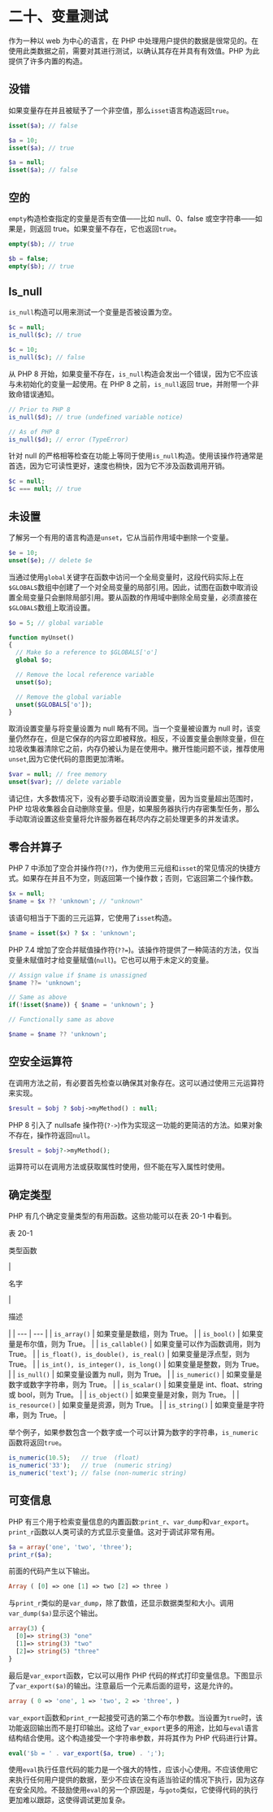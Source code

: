 # 二十、变量测试

作为一种以 web 为中心的语言，在 PHP 中处理用户提供的数据是很常见的。在使用此类数据之前，需要对其进行测试，以确认其存在并具有有效值。PHP 为此提供了许多内置的构造。

## 没错

如果变量存在并且被赋予了一个非空值，那么`isset`语言构造返回`true`。

```php
isset($a); // false

$a = 10;
isset($a); // true

$a = null;
isset($a); // false

```

## 空的

`empty`构造检查指定的变量是否有空值——比如 null、0、false 或空字符串——如果是，则返回 true。如果变量不存在，它也返回`true`。

```php
empty($b); // true

$b = false;
empty($b); // true

```

## Is_null

`is_null`构造可以用来测试一个变量是否被设置为空。

```php
$c = null;
is_null($c); // true

$c = 10;
is_null($c); // false

```

从 PHP 8 开始，如果变量不存在，`is_null`构造会发出一个错误，因为它不应该与未初始化的变量一起使用。在 PHP 8 之前，`is_null`返回 true，并附带一个非致命错误通知。

```php
// Prior to PHP 8
is_null($d); // true (undefined variable notice)

// As of PHP 8
is_null($d); // error (TypeError)

```

针对 null 的严格相等检查在功能上等同于使用`is_null`构造。使用该操作符通常是首选，因为它可读性更好，速度也稍快，因为它不涉及函数调用开销。

```php
$c = null;
$c === null; // true

```

## 未设置

了解另一个有用的语言构造是`unset`，它从当前作用域中删除一个变量。

```php
$e = 10;
unset($e); // delete $e

```

当通过使用`global`关键字在函数中访问一个全局变量时，这段代码实际上在`$GLOBALS`数组中创建了一个对全局变量的局部引用。因此，试图在函数中取消设置全局变量只会删除局部引用。要从函数的作用域中删除全局变量，必须直接在`$GLOBALS`数组上取消设置。

```php
$o = 5; // global variable

function myUnset()
{
  // Make $o a reference to $GLOBALS['o']
  global $o;

  // Remove the local reference variable
  unset($o);

  // Remove the global variable
  unset($GLOBALS['o']);
}

```

取消设置变量与将变量设置为 null 略有不同。当一个变量被设置为 null 时，该变量仍然存在，但是它保存的内容立即被释放。相反，不设置变量会删除变量，但在垃圾收集器清除它之前，内存仍被认为是在使用中。撇开性能问题不谈，推荐使用`unset`,因为它使代码的意图更加清晰。

```php
$var = null; // free memory
unset($var); // delete variable

```

请记住，大多数情况下，没有必要手动取消设置变量，因为当变量超出范围时，PHP 垃圾收集器会自动删除变量。但是，如果服务器执行内存密集型任务，那么手动取消设置这些变量将允许服务器在耗尽内存之前处理更多的并发请求。

## 零合并算子

PHP 7 中添加了空合并操作符(`??`)，作为使用三元组和`isset`的常见情况的快捷方式。如果存在并且不为空，则返回第一个操作数；否则，它返回第二个操作数。

```php
$x = null;
$name = $x ?? 'unknown'; // "unknown"

```

该语句相当于下面的三元运算，它使用了`isset`构造。

```php
$name = isset($x) ? $x : 'unknown';

```

PHP 7.4 增加了空合并赋值操作符(`??=`)。该操作符提供了一种简洁的方法，仅当变量未赋值时才给变量赋值(`null`)。它也可以用于未定义的变量。

```php
// Assign value if $name is unassigned
$name ??= 'unknown';

// Same as above
if(!isset($name)) { $name = 'unknown'; }

// Functionally same as above

$name = $name ?? 'unknown';

```

## 空安全运算符

在调用方法之前，有必要首先检查以确保其对象存在。这可以通过使用三元运算符来实现。

```php
$result = $obj ? $obj->myMethod() : null;

```

PHP 8 引入了 nullsafe 操作符(`?->`)作为实现这一功能的更简洁的方法。如果对象不存在，操作符返回`null`。

```php
$result = $obj?->myMethod();

```

运算符可以在调用方法或获取属性时使用，但不能在写入属性时使用。

## 确定类型

PHP 有几个确定变量类型的有用函数。这些功能可以在表 20-1 中看到。

表 20-1

类型函数

<colgroup><col class="tcol1 align-left"> <col class="tcol2 align-left"></colgroup> 
| 

名字

 | 

描述

 |
| --- | --- |
| `is_array()` | 如果变量是数组，则为 True。 |
| `is_bool()` | 如果变量是布尔值，则为 True。 |
| `is_callable()` | 如果变量可以作为函数调用，则为 True。 |
| `is_float(), is_double(), is_real()` | 如果变量是浮点型，则为 True。 |
| `is_int(), is_integer(), is_long()` | 如果变量是整数，则为 True。 |
| `is_null()` | 如果变量设置为 null，则为 True。 |
| `is_numeric()` | 如果变量是数字或数字字符串，则为 True。 |
| `is_scalar()` | 如果变量是 int、float、string 或 bool，则为 True。 |
| `is_object()` | 如果变量是对象，则为 True。 |
| `is_resource()` | 如果变量是资源，则为 True。 |
| `is_string()` | 如果变量是字符串，则为 True。 |

举个例子，如果参数包含一个数字或一个可以计算为数字的字符串，`is_numeric`函数将返回`true`。

```php
is_numeric(10.5);   // true  (float)
is_numeric('33');   // true  (numeric string)
is_numeric('text'); // false (non-numeric string)

```

## 可变信息

PHP 有三个用于检索变量信息的内置函数:`print_r`、`var_dump`和`var_export`。`print_r`函数以人类可读的方式显示变量值。这对于调试非常有用。

```php
$a = array('one', 'two', 'three');
print_r($a);

```

前面的代码产生以下输出。

```php
Array ( [0] => one [1] => two [2] => three )

```

与`print_r`类似的是`var_dump`，除了数值，还显示数据类型和大小。调用`var_dump($a)`显示这个输出。

```php
array(3) {
  [0]=> string(3) "one"
  [1]=> string(3) "two"
  [2]=> string(5) "three"
}

```

最后是`var_export`函数，它以可以用作 PHP 代码的样式打印变量信息。下图显示了`var_export($a)`的输出。注意最后一个元素后面的逗号，这是允许的。

```php
array ( 0 => 'one', 1 => 'two', 2 => 'three', )

```

`var_export`函数和`print_r`一起接受可选的第二个布尔参数。当设置为`true`时，该功能返回输出而不是打印输出。这给了`var_export`更多的用途，比如与`eval`语言结构结合使用。这个构造接受一个字符串参数，并将其作为 PHP 代码进行计算。

```php
eval('$b = ' . var_export($a, true) . ';');

```

使用`eval`执行任意代码的能力是一个强大的特性，应该小心使用。不应该使用它来执行任何用户提供的数据，至少不应该在没有适当验证的情况下执行，因为这存在安全风险。不鼓励使用`eval`的另一个原因是，与`goto`类似，它使得代码的执行更加难以跟踪，这使得调试更加复杂。